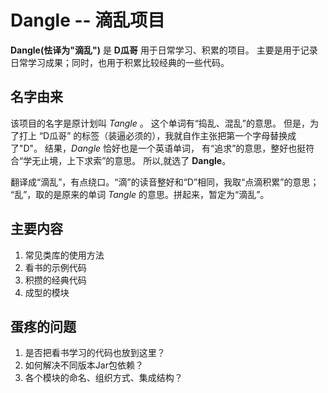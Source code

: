 # Dangle -- 滴乱项目

**Dangle(怯译为"滴乱")** 是 **D瓜哥** 用于日常学习、积累的项目。
主要是用于记录日常学习成果；同时，也用于积累比较经典的一些代码。


## 名字由来

该项目的名字是原计划叫 *Tangle* 。 这个单词有“捣乱、混乱”的意思。
但是，为了打上 “D瓜哥” 的标签（装逼必须的），我就自作主张把第一个字母替换成了"D"。
结果，*Dangle* 恰好也是一个英语单词， 有“追求”的意思，整好也挺符合“学无止境，上下求索”的意思。
所以,就选了 **Dangle**。

翻译成“滴乱”，有点绕口。“滴”的读音整好和“D”相同，我取“点滴积累”的意思；
“乱”，取的是原来的单词 *Tangle* 的意思。拼起来，暂定为“滴乱”。


## 主要内容

1. 常见类库的使用方法
2. 看书的示例代码
3. 积攒的经典代码
4. 成型的模块


## 蛋疼的问题

1. 是否把看书学习的代码也放到这里？
2. 如何解决不同版本Jar包依赖？
3. 各个模块的命名、组织方式、集成结构？
